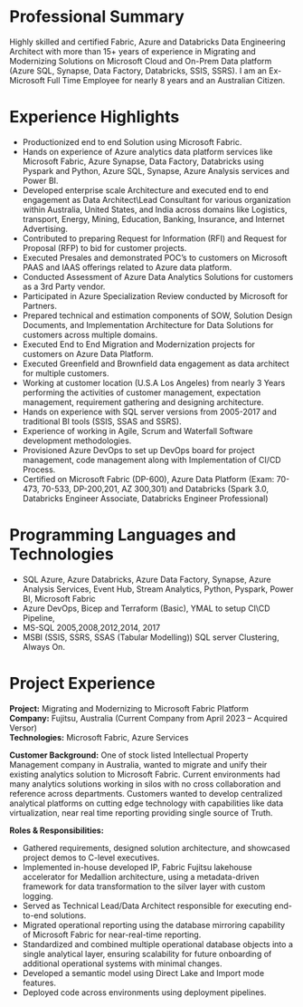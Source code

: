 # Professional Summary
Highly skilled and certified Fabric, Azure and Databricks Data Engineering Architect with more than 15+ years of experience in Migrating and Modernizing Solutions on Microsoft Cloud and On-Prem Data platform (Azure SQL, Synapse, Data Factory, Databricks, SSIS, SSRS). I am an Ex-Microsoft Full Time Employee for nearly 8 years and an Australian Citizen.
# Experience Highlights
-	Productionized end to end Solution using Microsoft Fabric. 
-	Hands on experience of Azure analytics data platform services like Microsoft Fabric, Azure Synapse, Data Factory, Databricks using Pyspark and Python, Azure SQL, Synapse, Azure Analysis services and Power BI. 
-	Developed enterprise scale Architecture and executed end to end engagement as Data Architect\Lead Consultant for various organization within Australia, United States, and India across domains like Logistics, transport, Energy, Mining, Education, Banking, Insurance, and Internet Advertising. 
-	Contributed to preparing Request for Information (RFI) and Request for Proposal (RFP) to bid for customer projects. 
-	Executed Presales and demonstrated POC’s to customers on Microsoft PAAS and IAAS offerings related to Azure data platform.
-	Conducted Assessment of Azure Data Analytics Solutions for customers as a 3rd Party vendor.
-	Participated in Azure Specialization Review conducted by Microsoft for Partners.
-	Prepared technical and estimation components of SOW, Solution Design Documents, and Implementation Architecture for Data Solutions for customers across multiple domains. 
-	Executed End to End Migration and Modernization projects for customers on Azure Data Platform.
-	Executed Greenfield and Brownfield data engagement as data architect for multiple customers. 
-	Working at customer location (U.S.A Los Angeles) from nearly 3 Years performing the activities of customer management, expectation management, requirement gathering and designing architecture. 
-	Hands on experience with SQL server versions from 2005-2017 and traditional BI tools (SSIS, SSAS and SSRS).  
-	Experience of working in Agile, Scrum and Waterfall Software development methodologies.  
-	Provisioned Azure DevOps to set up DevOps board for project management, code management along with Implementation of CI/CD Process.
-	Certified on Microsoft Fabric (DP-600), Azure Data Platform (Exam: 70-473, 70-533, DP-200,201, AZ 300,301) and Databricks (Spark 3.0, Databricks Engineer Associate, Databricks Engineer Professional)

# Programming Languages and Technologies
-	SQL Azure, Azure Databricks, Azure Data Factory, Synapse, Azure Analysis Services, Event Hub, Stream Analytics, Python, Pyspark, Power BI, Microsoft Fabric
-	Azure DevOps, Bicep and Terraform (Basic), YMAL to setup CI\CD Pipeline,
-	MS-SQL 2005,2008,2012,2014, 2017
-	MSBI (SSIS, SSRS, SSAS (Tabular Modelling)) SQL server Clustering, Always On.

# Project Experience
**Project:** Migrating and Modernizing to Microsoft Fabric Platform  
    **Company:** Fujitsu, Australia (Current Company from April 2023 – Acquired Versor)  
    **Technologies:** Microsoft Fabric, Azure Services  
    
**Customer Background:** One of stock listed Intellectual Property Management company in Australia, wanted to migrate and unify their existing analytics solution to Microsoft Fabric. Current environments had many analytics solutions working in silos with no cross collaboration and reference across departments. Customers wanted to develop centralized analytical platforms on cutting edge technology with capabilities like data virtualization, near real time reporting providing single source of Truth.  
    
**Roles & Responsibilities:**
-	Gathered requirements, designed solution architecture, and showcased project demos to C-level executives.
-	Implemented in-house developed IP, Fabric Fujitsu lakehouse accelerator for Medallion architecture, using a metadata-driven framework for data transformation to the silver layer with custom logging.
-	Served as Technical Lead/Data Architect responsible for executing end-to-end solutions.
-	Migrated operational reporting using the database mirroring capability of Microsoft Fabric for near-real-time reporting.
-	Standardized and combined multiple operational database objects into a single analytical layer, ensuring scalability for future onboarding of additional operational systems with minimal changes.
-	Developed a semantic model using Direct Lake and Import mode features.
-	Deployed code across environments using deployment pipelines.


